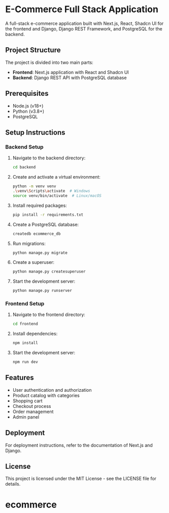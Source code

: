 # E-Commerce Full Stack Application

A full-stack e-commerce application built with Next.js, React, Shadcn UI for the frontend and Django, Django REST Framework, and PostgreSQL for the backend.

## Project Structure

The project is divided into two main parts:

- **Frontend**: Next.js application with React and Shadcn UI
- **Backend**: Django REST API with PostgreSQL database

## Prerequisites

- Node.js (v18+)
- Python (v3.8+)
- PostgreSQL

## Setup Instructions

### Backend Setup

1. Navigate to the backend directory:

   ```bash
   cd backend
   ```

2. Create and activate a virtual environment:

   ```bash
   python -m venv venv
   .\venv\Scripts\activate  # Windows
   source venv/bin/activate  # Linux/macOS
   ```

3. Install required packages:

   ```bash
   pip install -r requirements.txt
   ```

4. Create a PostgreSQL database:

   ```bash
   createdb ecommerce_db
   ```

5. Run migrations:

   ```bash
   python manage.py migrate
   ```

6. Create a superuser:

   ```bash
   python manage.py createsuperuser
   ```

7. Start the development server:
   ```bash
   python manage.py runserver
   ```

### Frontend Setup

1. Navigate to the frontend directory:

   ```bash
   cd frontend
   ```

2. Install dependencies:

   ```bash
   npm install
   ```

3. Start the development server:
   ```bash
   npm run dev
   ```

## Features

- User authentication and authorization
- Product catalog with categories
- Shopping cart
- Checkout process
- Order management
- Admin panel

## Deployment

For deployment instructions, refer to the documentation of Next.js and Django.

## License

This project is licensed under the MIT License - see the LICENSE file for details.
# ecommerce
